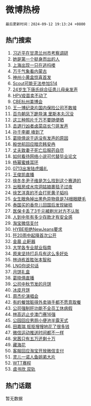 # 微博热榜

`最后更新时间：2024-09-12 19:13:24 +0800`

## 热门搜索

1. [习近平在甘肃兰州市考察调研](https://m.weibo.cn/search?containerid=100103type%3D1%26t%3D10%26q%3D%23%E4%B9%A0%E8%BF%91%E5%B9%B3%E5%9C%A8%E7%94%98%E8%82%83%E5%85%B0%E5%B7%9E%E5%B8%82%E8%80%83%E5%AF%9F%E8%B0%83%E7%A0%94%23&stream_entry_id=51&isnewpage=1&extparam=seat%3D1%26filter_type%3Drealtimehot%26stream_entry_id%3D51%26pos%3D0%26q%3D%2523%25E4%25B9%25A0%25E8%25BF%2591%25E5%25B9%25B3%25E5%259C%25A8%25E7%2594%2598%25E8%2582%2583%25E5%2585%25B0%25E5%25B7%259E%25E5%25B8%2582%25E8%2580%2583%25E5%25AF%259F%25E8%25B0%2583%25E7%25A0%2594%2523%26dgr%3D0%26cate%3D10103%26c_type%3D51%26display_time%3D1726139603%26pre_seqid%3D172613960329701236392155)
1. [她是第一个挺身而出的人](https://m.weibo.cn/search?containerid=100103type%3D1%26t%3D10%26q%3D%23%E5%A5%B9%E6%98%AF%E7%AC%AC%E4%B8%80%E4%B8%AA%E6%8C%BA%E8%BA%AB%E8%80%8C%E5%87%BA%E7%9A%84%E4%BA%BA%23&stream_entry_id=31&isnewpage=1&extparam=seat%3D1%26lcate%3D5001%26stream_entry_id%3D31%26q%3D%2523%25E5%25A5%25B9%25E6%2598%25AF%25E7%25AC%25AC%25E4%25B8%2580%25E4%25B8%25AA%25E6%258C%25BA%25E8%25BA%25AB%25E8%2580%258C%25E5%2587%25BA%25E7%259A%2584%25E4%25BA%25BA%2523%26dgr%3D0%26band_rank%3D1%26filter_type%3Drealtimehot%26flag%3D2%26c_type%3D31%26realpos%3D1%26cate%3D5001%26pos%3D0%26display_time%3D1726139603%26pre_seqid%3D172613960329701236392155)
1. [上海出现一只在逃吗喽](https://m.weibo.cn/search?containerid=100103type%3D1%26t%3D10%26q%3D%23%E4%B8%8A%E6%B5%B7%E5%87%BA%E7%8E%B0%E4%B8%80%E5%8F%AA%E5%9C%A8%E9%80%83%E5%90%97%E5%96%BD%23&stream_entry_id=31&isnewpage=1&extparam=seat%3D1%26lcate%3D5001%26stream_entry_id%3D31%26q%3D%2523%25E4%25B8%258A%25E6%25B5%25B7%25E5%2587%25BA%25E7%258E%25B0%25E4%25B8%2580%25E5%258F%25AA%25E5%259C%25A8%25E9%2580%2583%25E5%2590%2597%25E5%2596%25BD%2523%26dgr%3D0%26band_rank%3D2%26filter_type%3Drealtimehot%26flag%3D1%26c_type%3D31%26realpos%3D2%26cate%3D5001%26pos%3D1%26display_time%3D1726139603%26pre_seqid%3D172613960329701236392155)
1. [万千气象看内蒙古](https://m.weibo.cn/search?containerid=100103type%3D1%26t%3D10%26q%3D%23%E4%B8%87%E5%8D%83%E6%B0%94%E8%B1%A1%E7%9C%8B%E5%86%85%E8%92%99%E5%8F%A4%23&stream_entry_id=31&isnewpage=1&extparam=seat%3D1%26lcate%3D5001%26stream_entry_id%3D31%26q%3D%2523%25E4%25B8%2587%25E5%258D%2583%25E6%25B0%2594%25E8%25B1%25A1%25E7%259C%258B%25E5%2586%2585%25E8%2592%2599%25E5%258F%25A4%2523%26dgr%3D0%26band_rank%3D3%26filter_type%3Drealtimehot%26flag%3D0%26c_type%3D31%26realpos%3D3%26cate%3D5001%26pos%3D2%26display_time%3D1726139603%26pre_seqid%3D172613960329701236392155)
1. [神州小黄盒惊喜首发](https://m.weibo.cn/search?containerid=100103type%3D1%26t%3D10%26q%3D%23%E7%A5%9E%E5%B7%9E%E5%B0%8F%E9%BB%84%E7%9B%92%E6%83%8A%E5%96%9C%E9%A6%96%E5%8F%91%23&stream_entry_id=31&isnewpage=1&extparam=seat%3D1%26lcate%3D5001%26stream_entry_id%3D31%26q%3D%2523%25E7%25A5%259E%25E5%25B7%259E%25E5%25B0%258F%25E9%25BB%2584%25E7%259B%2592%25E6%2583%258A%25E5%2596%259C%25E9%25A6%2596%25E5%258F%2591%2523%26dgr%3D0%26band_rank%3D4%26adid%3D254849%26filter_type%3Drealtimehot%26c_type%3D31%26topic_ad%3D1%26cate%3D5001%26is_ad_pos%3D1%26pos%3D3%26display_time%3D1726139603%26pre_seqid%3D172613960329701236392155)
1. [Scout可能无法参加S14](https://m.weibo.cn/search?containerid=100103type%3D1%26t%3D10%26q%3DScout%E5%8F%AF%E8%83%BD%E6%97%A0%E6%B3%95%E5%8F%82%E5%8A%A0S14&stream_entry_id=31&isnewpage=1&extparam=seat%3D1%26lcate%3D5001%26stream_entry_id%3D31%26q%3DScout%25E5%258F%25AF%25E8%2583%25BD%25E6%2597%25A0%25E6%25B3%2595%25E5%258F%2582%25E5%258A%25A0S14%26dgr%3D0%26band_rank%3D4%26filter_type%3Drealtimehot%26flag%3D1%26c_type%3D31%26realpos%3D4%26cate%3D5001%26pos%3D4%26display_time%3D1726139603%26pre_seqid%3D172613960329701236392155)
1. [24岁生下唐氏综合征患儿母亲发声](https://m.weibo.cn/search?containerid=100103type%3D1%26t%3D10%26q%3D%2324%E5%B2%81%E7%94%9F%E4%B8%8B%E5%94%90%E6%B0%8F%E7%BB%BC%E5%90%88%E5%BE%81%E6%82%A3%E5%84%BF%E6%AF%8D%E4%BA%B2%E5%8F%91%E5%A3%B0%23&stream_entry_id=31&isnewpage=1&extparam=seat%3D1%26lcate%3D5001%26stream_entry_id%3D31%26q%3D%252324%25E5%25B2%2581%25E7%2594%259F%25E4%25B8%258B%25E5%2594%2590%25E6%25B0%258F%25E7%25BB%25BC%25E5%2590%2588%25E5%25BE%2581%25E6%2582%25A3%25E5%2584%25BF%25E6%25AF%258D%25E4%25BA%25B2%25E5%258F%2591%25E5%25A3%25B0%2523%26dgr%3D0%26band_rank%3D5%26filter_type%3Drealtimehot%26flag%3D2%26c_type%3D31%26realpos%3D5%26cate%3D5001%26pos%3D5%26display_time%3D1726139603%26pre_seqid%3D172613960329701236392155)
1. [HPV疫苗卖不动了](https://m.weibo.cn/search?containerid=100103type%3D1%26t%3D10%26q%3D%23HPV%E7%96%AB%E8%8B%97%E5%8D%96%E4%B8%8D%E5%8A%A8%E4%BA%86%23&stream_entry_id=31&isnewpage=1&extparam=seat%3D1%26lcate%3D5001%26stream_entry_id%3D31%26q%3D%2523HPV%25E7%2596%25AB%25E8%258B%2597%25E5%258D%2596%25E4%25B8%258D%25E5%258A%25A8%25E4%25BA%2586%2523%26dgr%3D0%26band_rank%3D6%26filter_type%3Drealtimehot%26flag%3D2%26c_type%3D31%26realpos%3D6%26cate%3D5001%26pos%3D6%26display_time%3D1726139603%26pre_seqid%3D172613960329701236392155)
1. [CBE杭州美博会](https://m.weibo.cn/search?containerid=100103type%3D1%26t%3D10%26q%3D%23CBE%E6%9D%AD%E5%B7%9E%E7%BE%8E%E5%8D%9A%E4%BC%9A%23&stream_entry_id=31&isnewpage=1&extparam=seat%3D1%26lcate%3D5001%26stream_entry_id%3D31%26q%3D%2523CBE%25E6%259D%25AD%25E5%25B7%259E%25E7%25BE%258E%25E5%258D%259A%25E4%25BC%259A%2523%26dgr%3D0%26band_rank%3D7%26adid%3D254778%26filter_type%3Drealtimehot%26c_type%3D31%26cate%3D5001%26is_ad_pos%3D1%26pos%3D7%26display_time%3D1726139603%26pre_seqid%3D172613960329701236392155)
1. [王一博纪录片国内保险公司不敢接](https://m.weibo.cn/search?containerid=100103type%3D1%26t%3D10%26q%3D%E7%8E%8B%E4%B8%80%E5%8D%9A%E7%BA%AA%E5%BD%95%E7%89%87%E5%9B%BD%E5%86%85%E4%BF%9D%E9%99%A9%E5%85%AC%E5%8F%B8%E4%B8%8D%E6%95%A2%E6%8E%A5&stream_entry_id=31&isnewpage=1&extparam=seat%3D1%26lcate%3D5001%26stream_entry_id%3D31%26q%3D%25E7%258E%258B%25E4%25B8%2580%25E5%258D%259A%25E7%25BA%25AA%25E5%25BD%2595%25E7%2589%2587%25E5%259B%25BD%25E5%2586%2585%25E4%25BF%259D%25E9%2599%25A9%25E5%2585%25AC%25E5%258F%25B8%25E4%25B8%258D%25E6%2595%25A2%25E6%258E%25A5%26dgr%3D0%26band_rank%3D7%26filter_type%3Drealtimehot%26flag%3D1%26c_type%3D31%26realpos%3D7%26cate%3D5001%26pos%3D8%26display_time%3D1726139603%26pre_seqid%3D172613960329701236392155)
1. [百鸟朝凤下跪导演 里斯本丸沉没](https://m.weibo.cn/search?containerid=100103type%3D1%26t%3D10%26q%3D%E7%99%BE%E9%B8%9F%E6%9C%9D%E5%87%A4%E4%B8%8B%E8%B7%AA%E5%AF%BC%E6%BC%94+%E9%87%8C%E6%96%AF%E6%9C%AC%E4%B8%B8%E6%B2%89%E6%B2%A1&stream_entry_id=31&isnewpage=1&extparam=seat%3D1%26lcate%3D5001%26stream_entry_id%3D31%26q%3D%25E7%2599%25BE%25E9%25B8%259F%25E6%259C%259D%25E5%2587%25A4%25E4%25B8%258B%25E8%25B7%25AA%25E5%25AF%25BC%25E6%25BC%2594%2520%25E9%2587%258C%25E6%2596%25AF%25E6%259C%25AC%25E4%25B8%25B8%25E6%25B2%2589%25E6%25B2%25A1%26dgr%3D0%26band_rank%3D8%26filter_type%3Drealtimehot%26flag%3D2%26c_type%3D31%26realpos%3D8%26cate%3D5001%26pos%3D9%26display_time%3D1726139603%26pre_seqid%3D172613960329701236392155)
1. [这三种照片千万不要随便晒](https://m.weibo.cn/search?containerid=100103type%3D1%26t%3D10%26q%3D%23%E8%BF%99%E4%B8%89%E7%A7%8D%E7%85%A7%E7%89%87%E5%8D%83%E4%B8%87%E4%B8%8D%E8%A6%81%E9%9A%8F%E4%BE%BF%E6%99%92%23&stream_entry_id=31&isnewpage=1&extparam=seat%3D1%26lcate%3D5001%26stream_entry_id%3D31%26q%3D%2523%25E8%25BF%2599%25E4%25B8%2589%25E7%25A7%258D%25E7%2585%25A7%25E7%2589%2587%25E5%258D%2583%25E4%25B8%2587%25E4%25B8%258D%25E8%25A6%2581%25E9%259A%258F%25E4%25BE%25BF%25E6%2599%2592%2523%26dgr%3D0%26band_rank%3D9%26filter_type%3Drealtimehot%26flag%3D0%26c_type%3D31%26realpos%3D9%26cate%3D5001%26pos%3D10%26display_time%3D1726139603%26pre_seqid%3D172613960329701236392155)
1. [击退行凶者卤菜店长勺哥发声](https://m.weibo.cn/search?containerid=100103type%3D1%26t%3D10%26q%3D%23%E5%87%BB%E9%80%80%E8%A1%8C%E5%87%B6%E8%80%85%E5%8D%A4%E8%8F%9C%E5%BA%97%E9%95%BF%E5%8B%BA%E5%93%A5%E5%8F%91%E5%A3%B0%23&stream_entry_id=31&isnewpage=1&extparam=seat%3D1%26lcate%3D5001%26stream_entry_id%3D31%26q%3D%2523%25E5%2587%25BB%25E9%2580%2580%25E8%25A1%258C%25E5%2587%25B6%25E8%2580%2585%25E5%258D%25A4%25E8%258F%259C%25E5%25BA%2597%25E9%2595%25BF%25E5%258B%25BA%25E5%2593%25A5%25E5%258F%2591%25E5%25A3%25B0%2523%26dgr%3D0%26band_rank%3D10%26filter_type%3Drealtimehot%26flag%3D32768%26c_type%3D31%26realpos%3D10%26cate%3D5001%26pos%3D11%26display_time%3D1726139603%26pre_seqid%3D172613960329701236392155)
1. [孙千李卿 嗑到了](https://m.weibo.cn/search?containerid=100103type%3D1%26t%3D10%26q%3D%E5%AD%99%E5%8D%83%E6%9D%8E%E5%8D%BF+%E5%97%91%E5%88%B0%E4%BA%86&stream_entry_id=31&isnewpage=1&extparam=seat%3D1%26lcate%3D5001%26stream_entry_id%3D31%26q%3D%25E5%25AD%2599%25E5%258D%2583%25E6%259D%258E%25E5%258D%25BF%2520%25E5%2597%2591%25E5%2588%25B0%25E4%25BA%2586%26dgr%3D0%26band_rank%3D11%26filter_type%3Drealtimehot%26flag%3D1%26c_type%3D31%26realpos%3D11%26cate%3D5001%26pos%3D12%26display_time%3D1726139603%26pre_seqid%3D172613960329701236392155)
1. [葛晓倩说于适没有发声的原因](https://m.weibo.cn/search?containerid=100103type%3D1%26t%3D10%26q%3D%23%E8%91%9B%E6%99%93%E5%80%A9%E8%AF%B4%E4%BA%8E%E9%80%82%E6%B2%A1%E6%9C%89%E5%8F%91%E5%A3%B0%E7%9A%84%E5%8E%9F%E5%9B%A0%23&stream_entry_id=31&isnewpage=1&extparam=seat%3D1%26lcate%3D5001%26stream_entry_id%3D31%26q%3D%2523%25E8%2591%259B%25E6%2599%2593%25E5%2580%25A9%25E8%25AF%25B4%25E4%25BA%258E%25E9%2580%2582%25E6%25B2%25A1%25E6%259C%2589%25E5%258F%2591%25E5%25A3%25B0%25E7%259A%2584%25E5%258E%259F%25E5%259B%25A0%2523%26dgr%3D0%26band_rank%3D12%26filter_type%3Drealtimehot%26flag%3D1%26c_type%3D31%26realpos%3D12%26cate%3D5001%26pos%3D13%26display_time%3D1726139603%26pre_seqid%3D172613960329701236392155)
1. [殷世航回应暗恋韩安冉](https://m.weibo.cn/search?containerid=100103type%3D1%26t%3D10%26q%3D%23%E6%AE%B7%E4%B8%96%E8%88%AA%E5%9B%9E%E5%BA%94%E6%9A%97%E6%81%8B%E9%9F%A9%E5%AE%89%E5%86%89%23&stream_entry_id=31&isnewpage=1&extparam=seat%3D1%26lcate%3D5001%26stream_entry_id%3D31%26q%3D%2523%25E6%25AE%25B7%25E4%25B8%2596%25E8%2588%25AA%25E5%259B%259E%25E5%25BA%2594%25E6%259A%2597%25E6%2581%258B%25E9%259F%25A9%25E5%25AE%2589%25E5%2586%2589%2523%26dgr%3D0%26band_rank%3D13%26filter_type%3Drealtimehot%26flag%3D1%26c_type%3D31%26realpos%3D13%26cate%3D5001%26pos%3D14%26display_time%3D1726139603%26pre_seqid%3D172613960329701236392155)
1. [丈夫致妻子死亡后服药自尽](https://m.weibo.cn/search?containerid=100103type%3D1%26t%3D10%26q%3D%23%E4%B8%88%E5%A4%AB%E8%87%B4%E5%A6%BB%E5%AD%90%E6%AD%BB%E4%BA%A1%E5%90%8E%E6%9C%8D%E8%8D%AF%E8%87%AA%E5%B0%BD%23&stream_entry_id=31&isnewpage=1&extparam=seat%3D1%26lcate%3D5001%26stream_entry_id%3D31%26q%3D%2523%25E4%25B8%2588%25E5%25A4%25AB%25E8%2587%25B4%25E5%25A6%25BB%25E5%25AD%2590%25E6%25AD%25BB%25E4%25BA%25A1%25E5%2590%258E%25E6%259C%258D%25E8%258D%25AF%25E8%2587%25AA%25E5%25B0%25BD%2523%26dgr%3D0%26band_rank%3D14%26filter_type%3Drealtimehot%26flag%3D0%26c_type%3D31%26realpos%3D14%26cate%3D5001%26pos%3D15%26display_time%3D1726139603%26pre_seqid%3D172613960329701236392155)
1. [如何看待网络小说可代替毕业论文](https://m.weibo.cn/search?containerid=100103type%3D1%26t%3D10%26q%3D%23%E5%A6%82%E4%BD%95%E7%9C%8B%E5%BE%85%E7%BD%91%E7%BB%9C%E5%B0%8F%E8%AF%B4%E5%8F%AF%E4%BB%A3%E6%9B%BF%E6%AF%95%E4%B8%9A%E8%AE%BA%E6%96%87%23&stream_entry_id=31&isnewpage=1&extparam=seat%3D1%26lcate%3D5001%26stream_entry_id%3D31%26q%3D%2523%25E5%25A6%2582%25E4%25BD%2595%25E7%259C%258B%25E5%25BE%2585%25E7%25BD%2591%25E7%25BB%259C%25E5%25B0%258F%25E8%25AF%25B4%25E5%258F%25AF%25E4%25BB%25A3%25E6%259B%25BF%25E6%25AF%2595%25E4%25B8%259A%25E8%25AE%25BA%25E6%2596%2587%2523%26dgr%3D0%26band_rank%3D15%26filter_type%3Drealtimehot%26flag%3D1%26c_type%3D31%26realpos%3D15%26cate%3D5001%26pos%3D16%26display_time%3D1726139603%26pre_seqid%3D172613960329701236392155)
1. [杨幂蜜蜂耳环](https://m.weibo.cn/search?containerid=100103type%3D1%26t%3D10%26q%3D%23%E6%9D%A8%E5%B9%82%E8%9C%9C%E8%9C%82%E8%80%B3%E7%8E%AF%23&stream_entry_id=31&isnewpage=1&extparam=seat%3D1%26lcate%3D5001%26stream_entry_id%3D31%26q%3D%2523%25E6%259D%25A8%25E5%25B9%2582%25E8%259C%259C%25E8%259C%2582%25E8%2580%25B3%25E7%258E%25AF%2523%26dgr%3D0%26band_rank%3D16%26filter_type%3Drealtimehot%26flag%3D0%26c_type%3D31%26realpos%3D16%26cate%3D5001%26pos%3D17%26display_time%3D1726139603%26pre_seqid%3D172613960329701236392155)
1. [0713出发陆虎婚礼](https://m.weibo.cn/search?containerid=100103type%3D1%26t%3D10%26q%3D0713%E5%87%BA%E5%8F%91%E9%99%86%E8%99%8E%E5%A9%9A%E7%A4%BC&stream_entry_id=31&isnewpage=1&extparam=seat%3D1%26lcate%3D5001%26stream_entry_id%3D31%26q%3D0713%25E5%2587%25BA%25E5%258F%2591%25E9%2599%2586%25E8%2599%258E%25E5%25A9%259A%25E7%25A4%25BC%26dgr%3D0%26band_rank%3D17%26filter_type%3Drealtimehot%26flag%3D0%26c_type%3D31%26realpos%3D17%26cate%3D5001%26pos%3D18%26display_time%3D1726139603%26pre_seqid%3D172613960329701236392155)
1. [王俊凯直播](https://m.weibo.cn/search?containerid=100103type%3D1%26t%3D10%26q%3D%E7%8E%8B%E4%BF%8A%E5%87%AF%E7%9B%B4%E6%92%AD&stream_entry_id=31&isnewpage=1&extparam=seat%3D1%26lcate%3D5001%26stream_entry_id%3D31%26q%3D%25E7%258E%258B%25E4%25BF%258A%25E5%2587%25AF%25E7%259B%25B4%25E6%2592%25AD%26dgr%3D0%26band_rank%3D18%26filter_type%3Drealtimehot%26flag%3D1%26c_type%3D31%26realpos%3D18%26cate%3D5001%26pos%3D19%26display_time%3D1726139603%26pre_seqid%3D172613960329701236392155)
1. [徐冬冬尹子维是怎么找到这个赛道的](https://m.weibo.cn/search?containerid=100103type%3D1%26t%3D10%26q%3D%E5%BE%90%E5%86%AC%E5%86%AC%E5%B0%B9%E5%AD%90%E7%BB%B4%E6%98%AF%E6%80%8E%E4%B9%88%E6%89%BE%E5%88%B0%E8%BF%99%E4%B8%AA%E8%B5%9B%E9%81%93%E7%9A%84&stream_entry_id=31&isnewpage=1&extparam=seat%3D1%26lcate%3D5001%26stream_entry_id%3D31%26q%3D%25E5%25BE%2590%25E5%2586%25AC%25E5%2586%25AC%25E5%25B0%25B9%25E5%25AD%2590%25E7%25BB%25B4%25E6%2598%25AF%25E6%2580%258E%25E4%25B9%2588%25E6%2589%25BE%25E5%2588%25B0%25E8%25BF%2599%25E4%25B8%25AA%25E8%25B5%259B%25E9%2581%2593%25E7%259A%2584%26dgr%3D0%26band_rank%3D19%26filter_type%3Drealtimehot%26flag%3D1%26c_type%3D31%26realpos%3D19%26cate%3D5001%26pos%3D20%26display_time%3D1726139603%26pre_seqid%3D172613960329701236392155)
1. [出租房成水帘洞姑娘裹毯子过夜](https://m.weibo.cn/search?containerid=100103type%3D1%26t%3D10%26q%3D%23%E5%87%BA%E7%A7%9F%E6%88%BF%E6%88%90%E6%B0%B4%E5%B8%98%E6%B4%9E%E5%A7%91%E5%A8%98%E8%A3%B9%E6%AF%AF%E5%AD%90%E8%BF%87%E5%A4%9C%23&stream_entry_id=31&isnewpage=1&extparam=seat%3D1%26lcate%3D5001%26stream_entry_id%3D31%26q%3D%2523%25E5%2587%25BA%25E7%25A7%259F%25E6%2588%25BF%25E6%2588%2590%25E6%25B0%25B4%25E5%25B8%2598%25E6%25B4%259E%25E5%25A7%2591%25E5%25A8%2598%25E8%25A3%25B9%25E6%25AF%25AF%25E5%25AD%2590%25E8%25BF%2587%25E5%25A4%259C%2523%26dgr%3D0%26band_rank%3D20%26filter_type%3Drealtimehot%26flag%3D1%26c_type%3D31%26realpos%3D20%26cate%3D5001%26pos%3D21%26display_time%3D1726139603%26pre_seqid%3D172613960329701236392155)
1. [徐艺洋真的不会打死黄子韬吗](https://m.weibo.cn/search?containerid=100103type%3D1%26t%3D10%26q%3D%23%E5%BE%90%E8%89%BA%E6%B4%8B%E7%9C%9F%E7%9A%84%E4%B8%8D%E4%BC%9A%E6%89%93%E6%AD%BB%E9%BB%84%E5%AD%90%E9%9F%AC%E5%90%97%23&stream_entry_id=31&isnewpage=1&extparam=seat%3D1%26lcate%3D5001%26stream_entry_id%3D31%26q%3D%2523%25E5%25BE%2590%25E8%2589%25BA%25E6%25B4%258B%25E7%259C%259F%25E7%259A%2584%25E4%25B8%258D%25E4%25BC%259A%25E6%2589%2593%25E6%25AD%25BB%25E9%25BB%2584%25E5%25AD%2590%25E9%259F%25AC%25E5%2590%2597%2523%26dgr%3D0%26band_rank%3D21%26filter_type%3Drealtimehot%26flag%3D2%26c_type%3D31%26realpos%3D21%26cate%3D5001%26pos%3D22%26display_time%3D1726139603%26pre_seqid%3D172613960329701236392155)
1. [女生眼角掉出黑色异物竟是74根眼睫毛](https://m.weibo.cn/search?containerid=100103type%3D1%26t%3D10%26q%3D%23%E5%A5%B3%E7%94%9F%E7%9C%BC%E8%A7%92%E6%8E%89%E5%87%BA%E9%BB%91%E8%89%B2%E5%BC%82%E7%89%A9%E7%AB%9F%E6%98%AF74%E6%A0%B9%E7%9C%BC%E7%9D%AB%E6%AF%9B%23&stream_entry_id=31&isnewpage=1&extparam=seat%3D1%26lcate%3D5001%26stream_entry_id%3D31%26q%3D%2523%25E5%25A5%25B3%25E7%2594%259F%25E7%259C%25BC%25E8%25A7%2592%25E6%258E%2589%25E5%2587%25BA%25E9%25BB%2591%25E8%2589%25B2%25E5%25BC%2582%25E7%2589%25A9%25E7%25AB%259F%25E6%2598%25AF74%25E6%25A0%25B9%25E7%259C%25BC%25E7%259D%25AB%25E6%25AF%259B%2523%26dgr%3D0%26band_rank%3D22%26filter_type%3Drealtimehot%26flag%3D0%26c_type%3D31%26realpos%3D22%26cate%3D5001%26pos%3D23%26display_time%3D1726139603%26pre_seqid%3D172613960329701236392155)
1. [泰国买的香奈儿回国后发现破损](https://m.weibo.cn/search?containerid=100103type%3D1%26t%3D10%26q%3D%23%E6%B3%B0%E5%9B%BD%E4%B9%B0%E7%9A%84%E9%A6%99%E5%A5%88%E5%84%BF%E5%9B%9E%E5%9B%BD%E5%90%8E%E5%8F%91%E7%8E%B0%E7%A0%B4%E6%8D%9F%23&stream_entry_id=31&isnewpage=1&extparam=seat%3D1%26lcate%3D5001%26stream_entry_id%3D31%26q%3D%2523%25E6%25B3%25B0%25E5%259B%25BD%25E4%25B9%25B0%25E7%259A%2584%25E9%25A6%2599%25E5%25A5%2588%25E5%2584%25BF%25E5%259B%259E%25E5%259B%25BD%25E5%2590%258E%25E5%258F%2591%25E7%258E%25B0%25E7%25A0%25B4%25E6%258D%259F%2523%26dgr%3D0%26band_rank%3D23%26filter_type%3Drealtimehot%26flag%3D1%26c_type%3D31%26realpos%3D23%26cate%3D5001%26pos%3D24%26display_time%3D1726139603%26pre_seqid%3D172613960329701236392155)
1. [医保卡丢了3千元被刷光对方不认账](https://m.weibo.cn/search?containerid=100103type%3D1%26t%3D10%26q%3D%23%E5%8C%BB%E4%BF%9D%E5%8D%A1%E4%B8%A2%E4%BA%863%E5%8D%83%E5%85%83%E8%A2%AB%E5%88%B7%E5%85%89%E5%AF%B9%E6%96%B9%E4%B8%8D%E8%AE%A4%E8%B4%A6%23&stream_entry_id=31&isnewpage=1&extparam=seat%3D1%26lcate%3D5001%26stream_entry_id%3D31%26q%3D%2523%25E5%258C%25BB%25E4%25BF%259D%25E5%258D%25A1%25E4%25B8%25A2%25E4%25BA%25863%25E5%258D%2583%25E5%2585%2583%25E8%25A2%25AB%25E5%2588%25B7%25E5%2585%2589%25E5%25AF%25B9%25E6%2596%25B9%25E4%25B8%258D%25E8%25AE%25A4%25E8%25B4%25A6%2523%26dgr%3D0%26band_rank%3D24%26filter_type%3Drealtimehot%26flag%3D0%26c_type%3D31%26realpos%3D24%26cate%3D5001%26pos%3D25%26display_time%3D1726139603%26pre_seqid%3D172613960329701236392155)
1. [人到中年有多少存款才有安全感](https://m.weibo.cn/search?containerid=100103type%3D1%26t%3D10%26q%3D%23%E4%BA%BA%E5%88%B0%E4%B8%AD%E5%B9%B4%E6%9C%89%E5%A4%9A%E5%B0%91%E5%AD%98%E6%AC%BE%E6%89%8D%E6%9C%89%E5%AE%89%E5%85%A8%E6%84%9F%23&stream_entry_id=31&isnewpage=1&extparam=seat%3D1%26lcate%3D5001%26stream_entry_id%3D31%26q%3D%2523%25E4%25BA%25BA%25E5%2588%25B0%25E4%25B8%25AD%25E5%25B9%25B4%25E6%259C%2589%25E5%25A4%259A%25E5%25B0%2591%25E5%25AD%2598%25E6%25AC%25BE%25E6%2589%258D%25E6%259C%2589%25E5%25AE%2589%25E5%2585%25A8%25E6%2584%259F%2523%26dgr%3D0%26band_rank%3D25%26filter_type%3Drealtimehot%26flag%3D0%26c_type%3D31%26realpos%3D25%26cate%3D5001%26pos%3D26%26display_time%3D1726139603%26pre_seqid%3D172613960329701236392155)
1. [淘宝微信支付](https://m.weibo.cn/search?containerid=100103type%3D1%26t%3D10%26q%3D%E6%B7%98%E5%AE%9D%E5%BE%AE%E4%BF%A1%E6%94%AF%E4%BB%98&stream_entry_id=31&isnewpage=1&extparam=seat%3D1%26lcate%3D5001%26stream_entry_id%3D31%26q%3D%25E6%25B7%2598%25E5%25AE%259D%25E5%25BE%25AE%25E4%25BF%25A1%25E6%2594%25AF%25E4%25BB%2598%26dgr%3D0%26band_rank%3D26%26filter_type%3Drealtimehot%26flag%3D0%26c_type%3D31%26realpos%3D26%26cate%3D5001%26pos%3D27%26display_time%3D1726139603%26pre_seqid%3D172613960329701236392155)
1. [HYBE拒绝NewJeans要求](https://m.weibo.cn/search?containerid=100103type%3D1%26t%3D10%26q%3D%23HYBE%E6%8B%92%E7%BB%9DNewJeans%E8%A6%81%E6%B1%82%23&stream_entry_id=31&isnewpage=1&extparam=seat%3D1%26lcate%3D5001%26stream_entry_id%3D31%26q%3D%2523HYBE%25E6%258B%2592%25E7%25BB%259DNewJeans%25E8%25A6%2581%25E6%25B1%2582%2523%26dgr%3D0%26band_rank%3D27%26filter_type%3Drealtimehot%26flag%3D0%26c_type%3D31%26realpos%3D27%26cate%3D5001%26pos%3D28%26display_time%3D1726139603%26pre_seqid%3D172613960329701236392155)
1. [歼20雨中起降首次公开](https://m.weibo.cn/search?containerid=100103type%3D1%26t%3D10%26q%3D%23%E6%AD%BC20%E9%9B%A8%E4%B8%AD%E8%B5%B7%E9%99%8D%E9%A6%96%E6%AC%A1%E5%85%AC%E5%BC%80%23&stream_entry_id=31&isnewpage=1&extparam=seat%3D1%26lcate%3D5001%26stream_entry_id%3D31%26q%3D%2523%25E6%25AD%25BC20%25E9%259B%25A8%25E4%25B8%25AD%25E8%25B5%25B7%25E9%2599%258D%25E9%25A6%2596%25E6%25AC%25A1%25E5%2585%25AC%25E5%25BC%2580%2523%26dgr%3D0%26band_rank%3D28%26filter_type%3Drealtimehot%26flag%3D1%26c_type%3D31%26realpos%3D28%26cate%3D5001%26pos%3D29%26display_time%3D1726139603%26pre_seqid%3D172613960329701236392155)
1. [金晨 止鼾器](https://m.weibo.cn/search?containerid=100103type%3D1%26t%3D10%26q%3D%E9%87%91%E6%99%A8+%E6%AD%A2%E9%BC%BE%E5%99%A8&stream_entry_id=31&isnewpage=1&extparam=seat%3D1%26lcate%3D5001%26stream_entry_id%3D31%26q%3D%25E9%2587%2591%25E6%2599%25A8%2520%25E6%25AD%25A2%25E9%25BC%25BE%25E5%2599%25A8%26dgr%3D0%26band_rank%3D29%26filter_type%3Drealtimehot%26flag%3D0%26c_type%3D31%26realpos%3D29%26cate%3D5001%26pos%3D30%26display_time%3D1726139603%26pre_seqid%3D172613960329701236392155)
1. [大学各专业就业指南](https://m.weibo.cn/search?containerid=100103type%3D1%26t%3D10%26q%3D%E5%A4%A7%E5%AD%A6%E5%90%84%E4%B8%93%E4%B8%9A%E5%B0%B1%E4%B8%9A%E6%8C%87%E5%8D%97&stream_entry_id=31&isnewpage=1&extparam=seat%3D1%26lcate%3D5001%26stream_entry_id%3D31%26q%3D%25E5%25A4%25A7%25E5%25AD%25A6%25E5%2590%2584%25E4%25B8%2593%25E4%25B8%259A%25E5%25B0%25B1%25E4%25B8%259A%25E6%258C%2587%25E5%258D%2597%26dgr%3D0%26band_rank%3D30%26filter_type%3Drealtimehot%26flag%3D1%26c_type%3D31%26realpos%3D30%26cate%3D5001%26pos%3D31%26display_time%3D1726139603%26pre_seqid%3D172613960329701236392155)
1. [原来坚持打乒乓有这么多好处](https://m.weibo.cn/search?containerid=100103type%3D1%26t%3D10%26q%3D%23%E5%8E%9F%E6%9D%A5%E5%9D%9A%E6%8C%81%E6%89%93%E4%B9%92%E4%B9%93%E6%9C%89%E8%BF%99%E4%B9%88%E5%A4%9A%E5%A5%BD%E5%A4%84%23&stream_entry_id=31&isnewpage=1&extparam=seat%3D1%26lcate%3D5001%26stream_entry_id%3D31%26q%3D%2523%25E5%258E%259F%25E6%259D%25A5%25E5%259D%259A%25E6%258C%2581%25E6%2589%2593%25E4%25B9%2592%25E4%25B9%2593%25E6%259C%2589%25E8%25BF%2599%25E4%25B9%2588%25E5%25A4%259A%25E5%25A5%25BD%25E5%25A4%2584%2523%26dgr%3D0%26band_rank%3D31%26filter_type%3Drealtimehot%26flag%3D1%26c_type%3D31%26realpos%3D31%26cate%3D5001%26pos%3D32%26display_time%3D1726139603%26pre_seqid%3D172613960329701236392155)
1. [林诗栋首胜张本智和](https://m.weibo.cn/search?containerid=100103type%3D1%26t%3D10%26q%3D%23%E6%9E%97%E8%AF%97%E6%A0%8B%E9%A6%96%E8%83%9C%E5%BC%A0%E6%9C%AC%E6%99%BA%E5%92%8C%23&stream_entry_id=31&isnewpage=1&extparam=seat%3D1%26lcate%3D5001%26stream_entry_id%3D31%26q%3D%2523%25E6%259E%2597%25E8%25AF%2597%25E6%25A0%258B%25E9%25A6%2596%25E8%2583%259C%25E5%25BC%25A0%25E6%259C%25AC%25E6%2599%25BA%25E5%2592%258C%2523%26dgr%3D0%26band_rank%3D32%26filter_type%3Drealtimehot%26flag%3D0%26c_type%3D31%26realpos%3D32%26cate%3D5001%26pos%3D33%26display_time%3D1726139603%26pre_seqid%3D172613960329701236392155)
1. [LNG你说句话](https://m.weibo.cn/search?containerid=100103type%3D1%26t%3D10%26q%3D%23LNG%E4%BD%A0%E8%AF%B4%E5%8F%A5%E8%AF%9D%23&stream_entry_id=31&isnewpage=1&extparam=seat%3D1%26lcate%3D5001%26stream_entry_id%3D31%26q%3D%2523LNG%25E4%25BD%25A0%25E8%25AF%25B4%25E5%258F%25A5%25E8%25AF%259D%2523%26dgr%3D0%26band_rank%3D33%26filter_type%3Drealtimehot%26flag%3D1%26c_type%3D31%26realpos%3D33%26cate%3D5001%26pos%3D34%26display_time%3D1726139603%26pre_seqid%3D172613960329701236392155)
1. [月饼礼盒](https://m.weibo.cn/search?containerid=100103type%3D1%26t%3D10%26q%3D%E6%9C%88%E9%A5%BC%E7%A4%BC%E7%9B%92&stream_entry_id=31&isnewpage=1&extparam=seat%3D1%26lcate%3D5001%26stream_entry_id%3D31%26q%3D%25E6%259C%2588%25E9%25A5%25BC%25E7%25A4%25BC%25E7%259B%2592%26dgr%3D0%26band_rank%3D34%26filter_type%3Drealtimehot%26flag%3D1%26c_type%3D31%26realpos%3D34%26cate%3D5001%26pos%3D35%26display_time%3D1726139603%26pre_seqid%3D172613960329701236392155)
1. [葛晓倩直播](https://m.weibo.cn/search?containerid=100103type%3D1%26t%3D10%26q%3D%23%E8%91%9B%E6%99%93%E5%80%A9%E7%9B%B4%E6%92%AD%23&stream_entry_id=31&isnewpage=1&extparam=seat%3D1%26lcate%3D5001%26stream_entry_id%3D31%26q%3D%2523%25E8%2591%259B%25E6%2599%2593%25E5%2580%25A9%25E7%259B%25B4%25E6%2592%25AD%2523%26dgr%3D0%26band_rank%3D35%26filter_type%3Drealtimehot%26flag%3D1%26c_type%3D31%26realpos%3D35%26cate%3D5001%26pos%3D36%26display_time%3D1726139603%26pre_seqid%3D172613960329701236392155)
1. [公司中秋节发的月饼](https://m.weibo.cn/search?containerid=100103type%3D1%26t%3D10%26q%3D%E5%85%AC%E5%8F%B8%E4%B8%AD%E7%A7%8B%E8%8A%82%E5%8F%91%E7%9A%84%E6%9C%88%E9%A5%BC&stream_entry_id=31&isnewpage=1&extparam=seat%3D1%26lcate%3D5001%26stream_entry_id%3D31%26q%3D%25E5%2585%25AC%25E5%258F%25B8%25E4%25B8%25AD%25E7%25A7%258B%25E8%258A%2582%25E5%258F%2591%25E7%259A%2584%25E6%259C%2588%25E9%25A5%25BC%26dgr%3D0%26band_rank%3D36%26filter_type%3Drealtimehot%26flag%3D0%26c_type%3D31%26realpos%3D36%26cate%3D5001%26pos%3D37%26display_time%3D1726139603%26pre_seqid%3D172613960329701236392155)
1. [冰皮月饼](https://m.weibo.cn/search?containerid=100103type%3D1%26t%3D10%26q%3D%E5%86%B0%E7%9A%AE%E6%9C%88%E9%A5%BC&stream_entry_id=31&isnewpage=1&extparam=seat%3D1%26lcate%3D5001%26stream_entry_id%3D31%26q%3D%25E5%2586%25B0%25E7%259A%25AE%25E6%259C%2588%25E9%25A5%25BC%26dgr%3D0%26band_rank%3D37%26filter_type%3Drealtimehot%26flag%3D1%26c_type%3D31%26realpos%3D37%26cate%3D5001%26pos%3D38%26display_time%3D1726139603%26pre_seqid%3D172613960329701236392155)
1. [周杰伦演唱会](https://m.weibo.cn/search?containerid=100103type%3D1%26t%3D10%26q%3D%E5%91%A8%E6%9D%B0%E4%BC%A6%E6%BC%94%E5%94%B1%E4%BC%9A&stream_entry_id=31&isnewpage=1&extparam=seat%3D1%26lcate%3D5001%26stream_entry_id%3D31%26q%3D%25E5%2591%25A8%25E6%259D%25B0%25E4%25BC%25A6%25E6%25BC%2594%25E5%2594%25B1%25E4%25BC%259A%26dgr%3D0%26band_rank%3D38%26filter_type%3Drealtimehot%26flag%3D1%26c_type%3D31%26realpos%3D38%26cate%3D5001%26pos%3D39%26display_time%3D1726139603%26pre_seqid%3D172613960329701236392155)
1. [有的餐馆脏得外卖骑手都不愿意取餐](https://m.weibo.cn/search?containerid=100103type%3D1%26t%3D10%26q%3D%23%E6%9C%89%E7%9A%84%E9%A4%90%E9%A6%86%E8%84%8F%E5%BE%97%E5%A4%96%E5%8D%96%E9%AA%91%E6%89%8B%E9%83%BD%E4%B8%8D%E6%84%BF%E6%84%8F%E5%8F%96%E9%A4%90%23&stream_entry_id=31&isnewpage=1&extparam=seat%3D1%26lcate%3D5001%26stream_entry_id%3D31%26q%3D%2523%25E6%259C%2589%25E7%259A%2584%25E9%25A4%2590%25E9%25A6%2586%25E8%2584%258F%25E5%25BE%2597%25E5%25A4%2596%25E5%258D%2596%25E9%25AA%2591%25E6%2589%258B%25E9%2583%25BD%25E4%25B8%258D%25E6%2584%25BF%25E6%2584%258F%25E5%258F%2596%25E9%25A4%2590%2523%26dgr%3D0%26band_rank%3D39%26filter_type%3Drealtimehot%26flag%3D0%26c_type%3D31%26realpos%3D39%26cate%3D5001%26pos%3D40%26display_time%3D1726139603%26pre_seqid%3D172613960329701236392155)
1. [公司强制肝功能不全员工休病假](https://m.weibo.cn/search?containerid=100103type%3D1%26t%3D10%26q%3D%23%E5%85%AC%E5%8F%B8%E5%BC%BA%E5%88%B6%E8%82%9D%E5%8A%9F%E8%83%BD%E4%B8%8D%E5%85%A8%E5%91%98%E5%B7%A5%E4%BC%91%E7%97%85%E5%81%87%23&stream_entry_id=31&isnewpage=1&extparam=seat%3D1%26lcate%3D5001%26stream_entry_id%3D31%26q%3D%2523%25E5%2585%25AC%25E5%258F%25B8%25E5%25BC%25BA%25E5%2588%25B6%25E8%2582%259D%25E5%258A%259F%25E8%2583%25BD%25E4%25B8%258D%25E5%2585%25A8%25E5%2591%2598%25E5%25B7%25A5%25E4%25BC%2591%25E7%2597%2585%25E5%2581%2587%2523%26dgr%3D0%26band_rank%3D40%26filter_type%3Drealtimehot%26flag%3D1%26c_type%3D31%26realpos%3D40%26cate%3D5001%26pos%3D41%26display_time%3D1726139603%26pre_seqid%3D172613960329701236392155)
1. [林高远止步澳门赛16强](https://m.weibo.cn/search?containerid=100103type%3D1%26t%3D10%26q%3D%23%E6%9E%97%E9%AB%98%E8%BF%9C%E6%AD%A2%E6%AD%A5%E6%BE%B3%E9%97%A8%E8%B5%9B16%E5%BC%BA%23&stream_entry_id=31&isnewpage=1&extparam=seat%3D1%26lcate%3D5001%26stream_entry_id%3D31%26q%3D%2523%25E6%259E%2597%25E9%25AB%2598%25E8%25BF%259C%25E6%25AD%25A2%25E6%25AD%25A5%25E6%25BE%25B3%25E9%2597%25A8%25E8%25B5%259B16%25E5%25BC%25BA%2523%26dgr%3D0%26band_rank%3D41%26filter_type%3Drealtimehot%26flag%3D0%26c_type%3D31%26realpos%3D41%26cate%3D5001%26pos%3D42%26display_time%3D1726139603%26pre_seqid%3D172613960329701236392155)
1. [公园回应男厕小便池半露天式](https://m.weibo.cn/search?containerid=100103type%3D1%26t%3D10%26q%3D%23%E5%85%AC%E5%9B%AD%E5%9B%9E%E5%BA%94%E7%94%B7%E5%8E%95%E5%B0%8F%E4%BE%BF%E6%B1%A0%E5%8D%8A%E9%9C%B2%E5%A4%A9%E5%BC%8F%23&stream_entry_id=31&isnewpage=1&extparam=seat%3D1%26lcate%3D5001%26stream_entry_id%3D31%26q%3D%2523%25E5%2585%25AC%25E5%259B%25AD%25E5%259B%259E%25E5%25BA%2594%25E7%2594%25B7%25E5%258E%2595%25E5%25B0%258F%25E4%25BE%25BF%25E6%25B1%25A0%25E5%258D%258A%25E9%259C%25B2%25E5%25A4%25A9%25E5%25BC%258F%2523%26dgr%3D0%26band_rank%3D42%26filter_type%3Drealtimehot%26flag%3D0%26c_type%3D31%26realpos%3D42%26cate%3D5001%26pos%3D43%26display_time%3D1726139603%26pre_seqid%3D172613960329701236392155)
1. [田嘉瑞 抠抠搜搜地花了很多钱](https://m.weibo.cn/search?containerid=100103type%3D1%26t%3D10%26q%3D%E7%94%B0%E5%98%89%E7%91%9E+%E6%8A%A0%E6%8A%A0%E6%90%9C%E6%90%9C%E5%9C%B0%E8%8A%B1%E4%BA%86%E5%BE%88%E5%A4%9A%E9%92%B1&stream_entry_id=31&isnewpage=1&extparam=seat%3D1%26lcate%3D5001%26stream_entry_id%3D31%26q%3D%25E7%2594%25B0%25E5%2598%2589%25E7%2591%259E%2520%25E6%258A%25A0%25E6%258A%25A0%25E6%2590%259C%25E6%2590%259C%25E5%259C%25B0%25E8%258A%25B1%25E4%25BA%2586%25E5%25BE%2588%25E5%25A4%259A%25E9%2592%25B1%26dgr%3D0%26band_rank%3D43%26filter_type%3Drealtimehot%26flag%3D1%26c_type%3D31%26realpos%3D43%26cate%3D5001%26pos%3D44%26display_time%3D1726139603%26pre_seqid%3D172613960329701236392155)
1. [微信运动推送时间都不一样](https://m.weibo.cn/search?containerid=100103type%3D1%26t%3D10%26q%3D%E5%BE%AE%E4%BF%A1%E8%BF%90%E5%8A%A8%E6%8E%A8%E9%80%81%E6%97%B6%E9%97%B4%E9%83%BD%E4%B8%8D%E4%B8%80%E6%A0%B7&stream_entry_id=31&isnewpage=1&extparam=seat%3D1%26lcate%3D5001%26stream_entry_id%3D31%26q%3D%25E5%25BE%25AE%25E4%25BF%25A1%25E8%25BF%2590%25E5%258A%25A8%25E6%258E%25A8%25E9%2580%2581%25E6%2597%25B6%25E9%2597%25B4%25E9%2583%25BD%25E4%25B8%258D%25E4%25B8%2580%25E6%25A0%25B7%26dgr%3D0%26band_rank%3D44%26filter_type%3Drealtimehot%26flag%3D0%26c_type%3D31%26realpos%3D44%26cate%3D5001%26pos%3D45%26display_time%3D1726139603%26pre_seqid%3D172613960329701236392155)
1. [宋茜只有五万还剩十万](https://m.weibo.cn/search?containerid=100103type%3D1%26t%3D10%26q%3D%23%E5%AE%8B%E8%8C%9C%E5%8F%AA%E6%9C%89%E4%BA%94%E4%B8%87%E8%BF%98%E5%89%A9%E5%8D%81%E4%B8%87%23&stream_entry_id=31&isnewpage=1&extparam=seat%3D1%26lcate%3D5001%26stream_entry_id%3D31%26q%3D%2523%25E5%25AE%258B%25E8%258C%259C%25E5%258F%25AA%25E6%259C%2589%25E4%25BA%2594%25E4%25B8%2587%25E8%25BF%2598%25E5%2589%25A9%25E5%258D%2581%25E4%25B8%2587%2523%26dgr%3D0%26band_rank%3D45%26filter_type%3Drealtimehot%26flag%3D0%26c_type%3D31%26realpos%3D45%26cate%3D5001%26pos%3D46%26display_time%3D1726139603%26pre_seqid%3D172613960329701236392155)
1. [藏海花](https://m.weibo.cn/search?containerid=100103type%3D1%26t%3D10%26q%3D%E8%97%8F%E6%B5%B7%E8%8A%B1&stream_entry_id=31&isnewpage=1&extparam=seat%3D1%26lcate%3D5001%26stream_entry_id%3D31%26q%3D%25E8%2597%258F%25E6%25B5%25B7%25E8%258A%25B1%26dgr%3D0%26band_rank%3D46%26filter_type%3Drealtimehot%26flag%3D1%26c_type%3D31%26realpos%3D46%26cate%3D5001%26pos%3D47%26display_time%3D1726139603%26pre_seqid%3D172613960329701236392155)
1. [客服回应淘宝开放微信支付](https://m.weibo.cn/search?containerid=100103type%3D1%26t%3D10%26q%3D%23%E5%AE%A2%E6%9C%8D%E5%9B%9E%E5%BA%94%E6%B7%98%E5%AE%9D%E5%BC%80%E6%94%BE%E5%BE%AE%E4%BF%A1%E6%94%AF%E4%BB%98%23&stream_entry_id=31&isnewpage=1&extparam=seat%3D1%26lcate%3D5001%26stream_entry_id%3D31%26q%3D%2523%25E5%25AE%25A2%25E6%259C%258D%25E5%259B%259E%25E5%25BA%2594%25E6%25B7%2598%25E5%25AE%259D%25E5%25BC%2580%25E6%2594%25BE%25E5%25BE%25AE%25E4%25BF%25A1%25E6%2594%25AF%25E4%25BB%2598%2523%26dgr%3D0%26band_rank%3D47%26filter_type%3Drealtimehot%26flag%3D1%26c_type%3D31%26realpos%3D47%26cate%3D5001%26pos%3D48%26display_time%3D1726139603%26pre_seqid%3D172613960329701236392155)
1. [灵儿一诺人鱼姐弟大片](https://m.weibo.cn/search?containerid=100103type%3D1%26t%3D10%26q%3D%E7%81%B5%E5%84%BF%E4%B8%80%E8%AF%BA%E4%BA%BA%E9%B1%BC%E5%A7%90%E5%BC%9F%E5%A4%A7%E7%89%87&stream_entry_id=31&isnewpage=1&extparam=seat%3D1%26lcate%3D5001%26stream_entry_id%3D31%26q%3D%25E7%2581%25B5%25E5%2584%25BF%25E4%25B8%2580%25E8%25AF%25BA%25E4%25BA%25BA%25E9%25B1%25BC%25E5%25A7%2590%25E5%25BC%259F%25E5%25A4%25A7%25E7%2589%2587%26dgr%3D0%26band_rank%3D48%26filter_type%3Drealtimehot%26flag%3D1%26c_type%3D31%26realpos%3D48%26cate%3D5001%26pos%3D49%26display_time%3D1726139603%26pre_seqid%3D172613960329701236392155)
1. [WTT赛程](https://m.weibo.cn/search?containerid=100103type%3D1%26t%3D10%26q%3DWTT%E8%B5%9B%E7%A8%8B&stream_entry_id=31&isnewpage=1&extparam=seat%3D1%26lcate%3D5001%26stream_entry_id%3D31%26q%3DWTT%25E8%25B5%259B%25E7%25A8%258B%26dgr%3D0%26band_rank%3D49%26filter_type%3Drealtimehot%26flag%3D1%26c_type%3D31%26realpos%3D49%26cate%3D5001%26pos%3D50%26display_time%3D1726139603%26pre_seqid%3D172613960329701236392155)
1. [虞书欣 双轨](https://m.weibo.cn/search?containerid=100103type%3D1%26t%3D10%26q%3D%E8%99%9E%E4%B9%A6%E6%AC%A3+%E5%8F%8C%E8%BD%A8&stream_entry_id=31&isnewpage=1&extparam=seat%3D1%26lcate%3D5001%26stream_entry_id%3D31%26q%3D%25E8%2599%259E%25E4%25B9%25A6%25E6%25AC%25A3%2520%25E5%258F%258C%25E8%25BD%25A8%26dgr%3D0%26band_rank%3D50%26filter_type%3Drealtimehot%26flag%3D0%26c_type%3D31%26realpos%3D50%26cate%3D5001%26pos%3D51%26display_time%3D1726139603%26pre_seqid%3D172613960329701236392155)

## 热门话题

暂无数据
